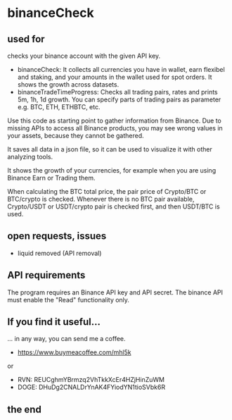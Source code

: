 # binanceCheck
## used for
checks your binance account with the given API key.

* binanceCheck: It collects all currencies you have in wallet, earn flexibel and staking,
and your amounts in the wallet used for spot orders. It shows the growth across datasets.
* binanceTradeTimeProgress: Checks all trading pairs, rates and prints 5m, 1h, 1d growth. 
You can specify parts of trading pairs as parameter e.g. BTC, ETH, ETHBTC, etc.

Use this code as starting point to gather information from Binance.
Due to missing APIs to access all Binance products, you may see wrong
values in your assets, because they cannot be gathered.

It saves all data in a json file, so it can be used to visualize it 
with other analyzing tools.

It shows the growth of your currencies, for example
when you are using Binance Earn or Trading them.

When calculating the BTC total price, the pair price of
Crypto/BTC or BTC/crypto is checked. Whenever there is no BTC
pair available, Crypto/USDT or USDT/crypto pair is checked first,
and then USDT/BTC is used.

## open requests, issues
* liquid removed (API removal)

## API requirements
The program requires an Binance API key and API secret.
The binance API must enable the "Read" functionality only.

## If you find it useful...
... in any way, you can send me a coffee.
* https://www.buymeacoffee.com/mhl5k

or
* RVN:  REUCghmYBrmzq2VhTkkXcEr4HZjHinZuWM
* DOGE: DHuDg2CNALDrYnAK4FYiodYN1tioSVbk6R

## the end
